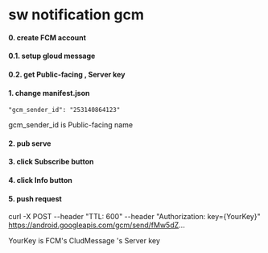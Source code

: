 # sw notification gcm

#### 0. create FCM account

#### 0.1. setup gloud message

#### 0.2. get Public-facing , Server key

#### 1. change manifest.json

```
"gcm_sender_id": "253140864123"
```

gcm_sender_id is Public-facing name

#### 2. pub serve

#### 3. click Subscribe button

#### 4. click Info button

#### 5. push request

curl -X POST --header "TTL: 600" --header "Authorization: key={YourKey}" https://android.googleapis.com/gcm/send/fMw5dZ...

YourKey is  FCM's CludMessage 's Server key




